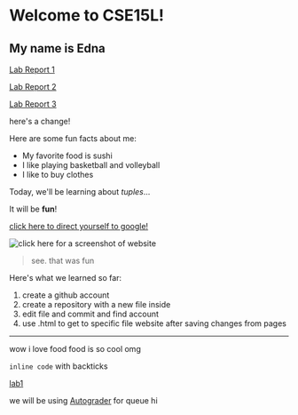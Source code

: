 # Welcome to CSE15L!

## My name is Edna

[Lab Report 1](https://ednavho.github.io/cse15l-lab-reports/lab-report-1-week-2.html)

[Lab Report 2](https://ednavho.github.io/cse15l-lab-reports/lab-report-2-week-4.html)

[Lab Report 3](https://ednavho.github.io/cse15l-lab-reports/lab-report-3-week-6.html)




here's a change!

Here are some fun facts about me:
* My favorite food is sushi
* I like playing basketball and volleyball
* I like to buy clothes

Today, we'll be learning about *tuples*...

It will be **fun**!

[click here to direct yourself to google!](http://www.google.com)

![click here for a screenshot of website](https://www.planetware.com/wpimages/2020/02/france-in-pictures-beautiful-places-to-photograph-eiffel-tower.jpg)

> see. that was fun

Here's what we learned so far:
1. create a github account
2. create a repository with a new file inside
3. edit file and commit and find account
4. use <filename>.html to get to specific file website after saving changes from pages
  
---
  
wow i love food
  food is so cool
  omg
  
`inline code` with backticks
  
[lab1](new.md)
  
  
we will be using [Autograder](https://autograder.ucsd.edu) for queue
hi
 



